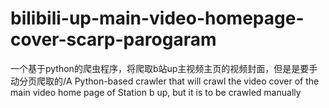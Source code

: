 # bilibili-up-main-video-homepage-cover-scarp-parogaram
一个基于python的爬虫程序，将爬取b站up主视频主页的视频封面，但是是要手动分页爬取的/A Python-based crawler that will crawl the video cover of the main video home page of Station b up, but it is to be crawled manually
